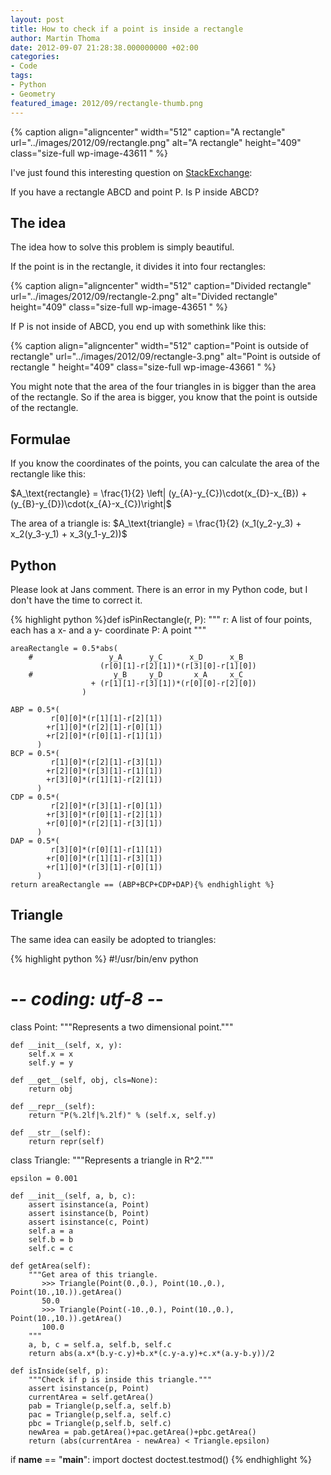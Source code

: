 ```yaml
---
layout: post
title: How to check if a point is inside a rectangle
author: Martin Thoma
date: 2012-09-07 21:28:38.000000000 +02:00
categories:
- Code
tags:
- Python
- Geometry
featured_image: 2012/09/rectangle-thumb.png
---
```

{% caption align="aligncenter" width="512" caption="A rectangle" url="../images/2012/09/rectangle.png" alt="A rectangle"  height="409" class="size-full wp-image-43611 "  %}

I've just found this interesting question on <a href="http://math.stackexchange.com/q/190111/6876">StackExchange</a>:

If you have a rectangle ABCD and point P. Is P inside ABCD?

<h2>The idea</h2>
The idea how to solve this problem is simply beautiful. 

If the point is in the rectangle, it divides it into four rectangles:

{% caption align="aligncenter" width="512" caption="Divided rectangle" url="../images/2012/09/rectangle-2.png" alt="Divided rectangle"  height="409" class="size-full wp-image-43651 "  %}

If P is not inside of ABCD, you end up with somethink like this:

{% caption align="aligncenter" width="512" caption="Point is outside of rectangle" url="../images/2012/09/rectangle-3.png" alt="Point is outside of rectangle "  height="409" class="size-full wp-image-43661 "  %}

You might note that the area of the four triangles in is bigger than the area of the rectangle. So if the area is bigger, you know that the point is outside of the rectangle.

<h2>Formulae</h2>
If you know the coordinates of the points, you can calculate the area of the rectangle like this:

$A_\text{rectangle} = \frac{1}{2} \left| (y_{A}-y_{C})\cdot(x_{D}-x_{B}) + (y_{B}-y_{D})\cdot(x_{A}-x_{C})\right|$

The area of a triangle is:
$A_\text{triangle} = \frac{1}{2} (x_1(y_2-y_3) + x_2(y_3-y_1) + x_3(y_1-y_2))$

<h2>Python</h2>
<div class="important">Please look at Jans comment. There is an error in my Python code, but I don't have the time to correct it.</div>

{% highlight python %}def isPinRectangle(r, P):
    """ 
        r: A list of four points, each has a x- and a y- coordinate
        P: A point
    """

    areaRectangle = 0.5*abs(
        #                 y_A      y_C      x_D      x_B          
                        (r[0][1]-r[2][1])*(r[3][0]-r[1][0]) 
        #                  y_B     y_D       x_A     x_C
                      + (r[1][1]-r[3][1])*(r[0][0]-r[2][0])
                    )

    ABP = 0.5*(
             r[0][0]*(r[1][1]-r[2][1])
            +r[1][0]*(r[2][1]-r[0][1])
            +r[2][0]*(r[0][1]-r[1][1])
          )
    BCP = 0.5*(
             r[1][0]*(r[2][1]-r[3][1])
            +r[2][0]*(r[3][1]-r[1][1])
            +r[3][0]*(r[1][1]-r[2][1])
          )
    CDP = 0.5*(
             r[2][0]*(r[3][1]-r[0][1])
            +r[3][0]*(r[0][1]-r[2][1])
            +r[0][0]*(r[2][1]-r[3][1])
          )
    DAP = 0.5*(
             r[3][0]*(r[0][1]-r[1][1])
            +r[0][0]*(r[1][1]-r[3][1])
            +r[1][0]*(r[3][1]-r[0][1])
          )
    return areaRectangle == (ABP+BCP+CDP+DAP){% endhighlight %}

<h2>Triangle</h2>
The same idea can easily be adopted to triangles:

{% highlight python %}
#!/usr/bin/env python
# -*- coding: utf-8 -*-

class Point:
    """Represents a two dimensional point."""

    def __init__(self, x, y):
        self.x = x
        self.y = y

    def __get__(self, obj, cls=None):
        return obj

    def __repr__(self):
        return "P(%.2lf|%.2lf)" % (self.x, self.y)

    def __str__(self):
        return repr(self)

class Triangle:
    """Represents a triangle in R^2."""

    epsilon = 0.001

    def __init__(self, a, b, c):
        assert isinstance(a, Point)
        assert isinstance(b, Point)
        assert isinstance(c, Point)
        self.a = a
        self.b = b
        self.c = c
        
    def getArea(self):
        """Get area of this triangle.
           >>> Triangle(Point(0.,0.), Point(10.,0.), Point(10.,10.)).getArea()
           50.0
           >>> Triangle(Point(-10.,0.), Point(10.,0.), Point(10.,10.)).getArea()
           100.0
        """
        a, b, c = self.a, self.b, self.c
        return abs(a.x*(b.y-c.y)+b.x*(c.y-a.y)+c.x*(a.y-b.y))/2

    def isInside(self, p):
        """Check if p is inside this triangle."""
        assert isinstance(p, Point)
        currentArea = self.getArea()
        pab = Triangle(p,self.a, self.b)
        pac = Triangle(p,self.a, self.c)
        pbc = Triangle(p,self.b, self.c)
        newArea = pab.getArea()+pac.getArea()+pbc.getArea()
        return (abs(currentArea - newArea) < Triangle.epsilon)

if __name__ == "__main__":
    import doctest
    doctest.testmod()
{% endhighlight %}
